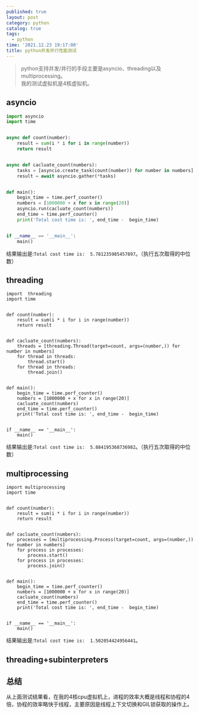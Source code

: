 ```yaml
---
published: true
layout: post
category: python
catalog: true
tags:
  - python
time: '2021.12.23 19:17:00'
title: python并发并行性能测试
---
```

> python支持并发/并行的手段主要是asyncio、threading以及multiprocessing。  
> 我的测试虚拟机是4核虚拟机。

## asyncio
```python
import asyncio
import time


async def count(number):
    result = sum(i * i for i in range(number))
    return result


async def cacluate_count(numbers):
    tasks = [asyncio.create_task(count(number)) for number in numbers]
    result = await asyncio.gather(*tasks)


def main():
    begin_time = time.perf_counter()
    numbers = [1000000 + x for x in range(20)]
    asyncio.run(cacluate_count(numbers))
    end_time = time.perf_counter()
    print('Total cost time is: ', end_time -  begin_time)


if __name__ == '__main__':
    main()
```
结果输出是:`Total cost time is:  5.781235985457897`。（执行五次取得的中位数）

## threading
```
import  threading
import time


def count(number):
    result = sum(i * i for i in range(number))
    return result


def cacluate_count(numbers):
    threads = [threading.Thread(target=count, args=(number,)) for number in numbers]
    for thread in threads:
        thread.start()
    for thread in threads:
        thread.join()


def main():
    begin_time = time.perf_counter()
    numbers = [1000000 + x for x in range(20)]
    cacluate_count(numbers)
    end_time = time.perf_counter()
    print('Total cost time is: ', end_time -  begin_time)


if __name__ == '__main__':
    main()
```
结果输出是:`Total cost time is:  5.884195368736982`。（执行五次取得的中位数）

## multiprocessing
```
import multiprocessing
import time


def count(number):
    result = sum(i * i for i in range(number))
    return result


def cacluate_count(numbers):
    processes = [multiprocessing.Process(target=count, args=(number,)) for number in numbers]
    for process in processes:
        process.start()
    for process in processes:
        process.join()


def main():
    begin_time = time.perf_counter()
    numbers = [1000000 + x for x in range(20)]
    cacluate_count(numbers)
    end_time = time.perf_counter()
    print('Total cost time is: ', end_time -  begin_time)


if __name__ == '__main__':
    main()
```
结果输出是:`Total cost time is:  1.502054424956441`。


## threading+subinterpreters

## 总结
从上面测试结果看，在我的4核cpu虚拟机上，进程的效率大概是线程和协程的4倍，协程的效率略快于线程，主要原因是线程上下文切换和GIL锁获取的操作上。
